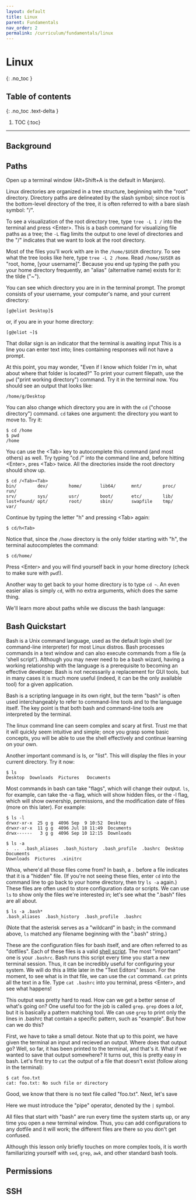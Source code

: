 ```yaml
---
layout: default
title: Linux
parent: Fundamentals
nav_order: 2
permalink: /curriculum/fundamentals/linux
---
```


# Linux
{: .no_toc }

## Table of contents
{: .no_toc .text-delta }

1. TOC
{:toc}

---

## Background

## Paths
Open up a terminal window (Alt+Shift+A is the default in Manjaro). 

Linux directories are organized in a tree structure, beginning with the "root"
directory. Directory paths are delineated by the slash symbol; since root is the
bottom-level directory of the tree, it is often referred to with a bare slash symbol: "/".

To see a visualization of the root directory tree, type `tree -L 1 /` into the
terminal and press \<Enter\>. This is a bash command for visualizing file paths
as a tree; the `-L` flag limits the output to one level of directories and the
"/" indicates that we want to look at the root directory.

Most of the files you'll work with are in the `/home/$USER` directory. To see
what the tree looks like here, type `tree -L 2 /home`. Read `/home/$USER` as
"root, home, \[your username\]". Because you end up typing the path you your
home directory frequently, an "alias" (alternative name) exists for it: the
tilde ("~").

You can see which directory you are in in the terminal prompt. The prompt
consists of your username, your computer's name, and your current directory:

`[g@eliot Desktop]$`

or, if you are in your home directory:

`[g@eliot ~]$`

That dollar sign is an indicator that the terminal is awaiting input This is a
line you can enter text into; lines containing responses will not have a
prompt.

At this point, you may wonder, "Even if I know which folder I'm in, what about
where that folder is located?" To print your current filepath, use the `pwd`
("print working directory") command. Try it in the terminal now. You should see
an output that looks like:

`/home/g/Desktop`

You can also change which directory you are in with the `cd` ("choose
directory") command. `cd` takes one argument: the directory you want to move
to. Try it:

```
$ cd /home
$ pwd
/home
```

You can use the \<Tab\> key to autocomplete this command (and most others) as
well. Try typing "cd /" into the command line and, before hitting \<Enter\>,
pres \<Tab\> twice. All the directories inside the root directory should show
up.

```
$ cd /<Tab><Tab>
bin/        dev/        home/       lib64/      mnt/        proc/       run/
srv/        sys/        usr/        boot/       etc/        lib/
lost+found/ opt/        root/       sbin/       swapfile    tmp/        var/        
```

Continue by typing the letter "h" and pressing \<Tab\> again:

```
$ cd/h<Tab>
```

Notice that, since the `/home` directory is the only folder starting with "h",
the terminal autocompletes the command:

```
$ cd/home/
```

Press \<Enter\> and you will find yourself back in your home directory (check
to make sure with `pwd`!).

Another way to get back to your home directory is to type `cd ~`. An even
easier alias is simply `cd`, with no extra arguments, which does the same
thing.

We'll learn more about paths while we discuss the bash language:

## Bash Quickstart
Bash is a Unix command language, used as the default login shell
(or command-line interpreter) for most Linux distros. Bash processes commands
in a text window and can also execute commands from a file (a 'shell script'). 
Although you may never need to be a bash wizard, having a working relationship
with the language is a prerequisite to becoming an effective developer. Bash is
not necessarily a replacement for GUI tools, but in many cases it is much more
useful (indeed, it can be the only available tool) for a given application.

Bash is a scripting language in its own right, but the term "bash" is often
used interchangeably to refer to command-line tools and to the language itself.
The key point is that both bash and command-line tools are interpreted by the
terminal.

The linux command line can seem complex and scary at first. Trust me that it
will quickly seem intuitive and simple; once you grasp some basic concepts, you
will be able to use the shell effectively and continue learning on your own.

Another important command is ls, or "list". This will display the files in
your current directory. Try it now:

```
$ ls
Desktop  Downloads  Pictures   Documents
```

Most commands in bash can take "flags", which will change their output. `ls`,
for example, can take the -a flag, which will show hidden files, or the -l
flag, which will show ownership, permissions, and the modification date of
files (more on this later). For example:

```
$ ls -l
drwxr-xr-x  25 g g  4096 Sep  9 10:52  Desktop
drwxr-xr-x  11 g g  4096 Jul 18 11:49  Documents
drwx------   3 g g  4096 Sep 10 12:15  Downloads

$ ls -a
.  ..  .bash_aliases  .bash_history  .bash_profile  .bashrc  Desktop  Documents
Downloads  Pictures  .xinitrc
```

Whoa, where'd all those files come from? In bash, a `.` before a file indicates
that it is a "hidden" file. (If you're not seeing these files, enter `cd` into
the command line to go back to your home directory, then try `ls -a`
again.) These files are often used to store configuration
data or scripts. We can use `ls` to show only the files we're interested in;
let's see what the ".bash" files are all about.

```
$ ls -a .bash*
.bash_aliases  .bash_history  .bash_profile  .bashrc
```

(Note that the asterisk serves as a "wildcard" in bash; in the command above,
`ls` matched any filename beginning with the ".bash" string.)

These are the configuration files for bash itself, and are often referred to as
"dotfiles".  Each of these files is a valid [shell
script](https://en.wikipedia.org/wiki/Shell_script). The most "important" one
is your `.bashrc`. Bash runs this script every time you start a new terminal
session. Thus, it can be incredibly useful for configuring your system. We will
do this a little later in the "Text Editors" lesson. For the moment, to see
what is in that file, we can use the `cat` command. `cat` prints all the text
in a file. Type `cat .bashrc` into you terminal, press \<Enter\>, and see what
happens!

This output was pretty hard to read. How can we get a better sense of what's
going on? One useful too for the job is called `grep`. `grep` does a _lot_, but
it is basically a pattern matching tool. We can use `grep` to print only the
lines in .bashrc that contain a specific pattern, such as "example". But how
can we do this?

First, we have to take a small detour. Note that up to this point, we have
given the terminal an input and recieved an output. Where does that output go?
Well, so far, it has been printed to the terminal, and that's it. What if we
wanted to save that output somewhere? It turns out, this is pretty easy in
bash. Let's first try to `cat` the output of a file that doesn't exist (follow
along in the terminal):

```
$ cat foo.txt
cat: foo.txt: No such file or directory
```

Good, we know that there is no text file called "foo.txt". Next, let's save 



Here we must introduce the "pipe" operator, denoted by the `|` symbol.



All files that start with "bash" are run every time the system
starts up, or any time you open a new terminal window. Thus, you can add
configurations to any dotfile and it will work; the different files are there
so you don't get confused.





Although this lesson only briefly touches on more complex tools, it is worth
familiarizing yourself with `sed`, `grep`, `awk`, and other standard bash
tools.




## Permissions

## SSH 
